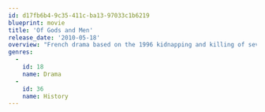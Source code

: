 ```yaml
---
id: d17fb6b4-9c35-411c-ba13-97033c1b6219
blueprint: movie
title: 'Of Gods and Men'
release_date: '2010-05-18'
overview: "French drama based on the 1996 kidnapping and killing of seven monks in Algeria. A group of Trappist monks reside in the monastery of Tibhirine in Algeria, where they live in harmony with the largely muslim population. When a bloody conflict between Algeria's army and Muslim Jihadi insurgents disrupts the peace, they are forced to consider fleeing the monastery and deserting the villagers they have ministered to. In the face of deadly violence the monks wrestle with their faith and their convictions, eventually deciding to stay and help their neighbours keep the army and the insurgents at bay."
genres:
  -
    id: 18
    name: Drama
  -
    id: 36
    name: History
---
```

